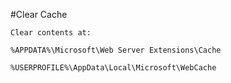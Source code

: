 ﻿#Clear Cache

	Clear contents at: 

	%APPDATA%\Microsoft\Web Server Extensions\Cache

	%USERPROFILE%\AppData\Local\Microsoft\WebCache









